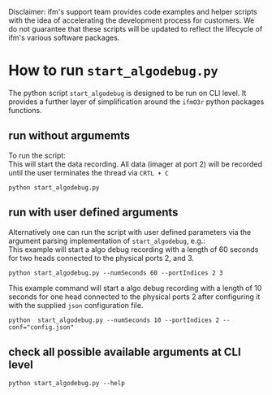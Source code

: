 Disclaimer: ifm's support team provides code examples and helper scripts with the idea of accelerating the development process for customers.
We do not guarantee that these scripts will be updated to reflect the lifecycle of ifm's various software packages.

# How to run `start_algodebug.py`
The python script `start_algodebug` is designed to be run on CLI level. It provides a further layer of simplification around the `ifmO3r` python packages functions.  

## run without argumemts
To run the script:  
This will start the data recording. All data (imager at port 2) will be recorded until the user terminates the thread via `CRTL + C`
```
python start_algodebug.py
```

## run with user defined arguments
Alternatively one can run the script with user defined parameters via the argument parsing implementation of `start_algodebug`, e.g.:  
This example will start a algo debug recording with a length of 60 seconds for two heads connected to the physical ports 2, and 3.
```
python start_algodebug.py --numSeconds 60 --portIndices 2 3
```

This example command will start a algo debug recording with a length of 10 seconds for one head connected to the physical ports 2 after configuring it with the supplied `json` configuration file.
```
python  start_algodebug.py --numSeconds 10 --portIndices 2 --conf="config.json"
```
## check all possible available arguments at CLI level
```
python start_algodebug.py --help 
```